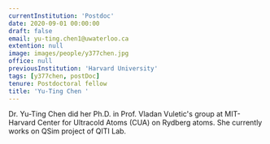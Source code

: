 ```yaml
---
currentInstitution: 'Postdoc'
date: 2020-09-01 00:00:00
draft: false
email: yu-ting.chen1@uwaterloo.ca
extention: null
image: images/people/y377chen.jpg
office: null
previousInstitution: 'Harvard University'
tags: [y377chen, postDoc]
tenure: Postdoctoral fellow
title: 'Yu-Ting Chen '
---
```

Dr. Yu-Ting Chen did her Ph.D. in Prof. Vladan Vuletic's group at MIT-Harvard Center for Ultracold Atoms (CUA) on Rydberg atoms. She currently works on QSim project of QITI Lab.
